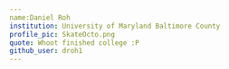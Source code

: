 ```yaml
---
name:Daniel Roh
institution: University of Maryland Baltimore County
profile_pic: SkateOcto.png
quote: Whoot finished college :P
github_user: droh1
---
```

